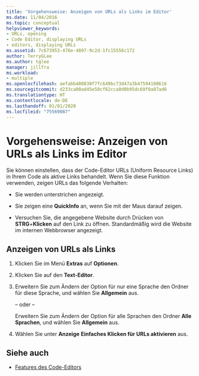 ```yaml
---
title: 'Vorgehensweise: Anzeigen von URLs als Links im Editor'
ms.date: 11/04/2016
ms.topic: conceptual
helpviewer_keywords:
- URLs, opening
- Code Editor, displaying URLs
- editors, displaying URLs
ms.assetid: 7c673953-476e-4897-9c2d-1fc15556c172
author: TerryGLee
ms.author: tglee
manager: jillfra
ms.workload:
- multiple
ms.openlocfilehash: aefabb480830f7fc649bc73d47a3b47594100616
ms.sourcegitcommit: d233ca00ad45e50cf62cca0d0b95dc69f0a87ad6
ms.translationtype: HT
ms.contentlocale: de-DE
ms.lasthandoff: 01/01/2020
ms.locfileid: "75569087"
---
```

# <a name="how-to-display-urls-as-links-in-the-editor"></a>Vorgehensweise: Anzeigen von URLs als Links im Editor

Sie können einstellen, dass der Code-Editor URLs (Uniform Resource Links) in Ihrem Code als aktive Links behandelt. Wenn Sie diese Funktion verwenden, zeigen URLs das folgende Verhalten:

- Sie werden unterstrichen angezeigt.

- Sie zeigen eine **QuickInfo** an, wenn Sie mit der Maus darauf zeigen.

- Versuchen Sie, die angegebene Website durch Drücken von **STRG**+**Klicken** auf den Link zu öffnen. Standardmäßig wird die Website im internen Webbrowser angezeigt.

## <a name="display-urls-as-links"></a>Anzeigen von URLs als Links

1. Klicken Sie im Menü **Extras** auf **Optionen**.

2. Klicken Sie auf den **Text-Editor**.

3. Erweitern Sie zum Ändern der Option für nur eine Sprache den Ordner für diese Sprache, und wählen Sie **Allgemein** aus.

     – oder –

     Erweitern Sie zum Ändern der Option für alle Sprachen den Ordner **Alle Sprachen**, und wählen Sie **Allgemein** aus.

4. Wählen Sie unter **Anzeige** **Einfaches Klicken für URLs aktivieren** aus.

## <a name="see-also"></a>Siehe auch

- [Features des Code-Editors](../../ide/writing-code-in-the-code-and-text-editor.md)
